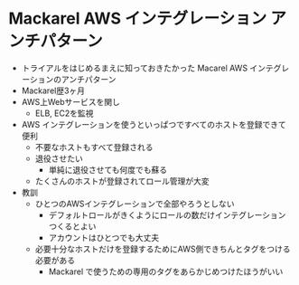 # Mackarel AWS インテグレーション アンチパターン

- トライアルをはじめるまえに知っておきたかった Macarel AWS インテグレーションのアンチパターン
- Mackarel歴3ヶ月
- AWS上Webサービスを関し
  - ELB, EC2を監視
- AWS インテグレーションを使うといっぱつですべてのホストを登録できて便利
  - 不要なホストもすべて登録される
  - 退役させたい
    - 単純に退役させても何度でも蘇る
  - たくさんのホストが登録されてロール管理が大変
- 教訓
  - ひとつのAWSインテグレーションで全部やろうとしない
    - デフォルトロールがきくようにロールの数だけインテグレーションつくるとよい
    - アカウントはひとつでも大丈夫
  - 必要十分なホストだけを登録するためにAWS側できちんとタグをつける必要がある
    - Mackarel で使うための専用のタグをあらかじめつけたほうがいい
